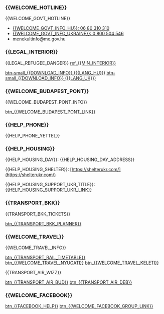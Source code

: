 ### {{WELCOME_HOTLINE}}

{{WELCOME_GOVT_HOTLINE}}

- [{{WELCOME_GOVT_INFO_HU}}: 06 80 310 310](tel:+3680310310)
- [{{WELCOME_GOVT_INFO_UKRAINE}}: 0 800 504 546](tel:0800504546)
- [menekultinfo@me.gov.hu](mailto:menekultinfo@me.gov.hu)

### {{LEGAL_INTERIOR}}

{{LEGAL_REFUGEE_DANGER}} [ref\_{{MIN_INTERIOR}}](https://emberkereskedelem.kormany.hu/###3/18/2022)

[btn-small\_{{DOWNLOAD_INFO}} ({{LANG_HU}})]({{FILE_SRC}}/refugee_victim_info_HU.pdf)
[btn-small\_{{DOWNLOAD_INFO}} ({{LANG_UK}})]({{FILE_SRC}}/refugee_victim_info_UK.pdf)

### {{WELCOME_BUDAPEST_PONT}}

{{WELCOME_BUDAPEST_PONT_INFO}}

[btn\_{{WELCOME_BUDAPEST_PONT_LINK}}]({{WELCOME_BUDAPEST_PONT_URL}})

### {{HELP_PHONE}}

{{HELP_PHONE_YETTEL}}

### {{HELP_HOUSING}}

{{HELP_HOUSING_DAY}}: {{HELP_HOUSING_DAY_ADDRESS}}

{{HELP_HOUSING_SHELTER}}: [https://shelterukr.com/](https://shelterukr.com/)

{{HELP_HOUSING_SUPPORT_UKR_TITLE}}: [{{HELP_HOUSING_SUPPORT_UKR_LINK}}]({{HELP_HOUSING_SUPPORT_UKR_URL}})

### {{TRANSPORT_BKK}}

{{TRANSPORT_BKK_TICKETS}}

[btn\_{{TRANSPORT_BKK_PLANNER}}]({{TRANSPORT_BKK_PLANNER_URL}})

### {{WELCOME_TRAVEL}}

{{WELCOME_TRAVEL_INFO}}

[btn\_{{TRANSPORT_RAIL_TIMETABLE}}]({{TRANSPORT_RAIL_TIMETABLE_URL}})
[btn\_{{WELCOME_TRAVEL_NYUGATI}}]({{WELCOME_TRAVEL_NYUGATI_LINK}})
[btn\_{{WELCOME_TRAVEL_KELETI}}]({{WELCOME_TRAVEL_KELETI_LINK}})

{{TRANSPORT_AIR_WIZZ}}

[btn\_{{TRANSPORT_AIR_BUD}}]({{TRANSPORT_AIR_BUD_URL}})
[btn\_{{TRANSPORT_AIR_DEB}}]({{TRANSPORT_AIR_DEB_URL}})

### {{WELCOME_FACEBOOK}}

[btn\_{{FACEBOOK_HELP}}](https://www.facebook.com/groups/994143548136400)
[btn\_{{WELCOME_FACEBOOK_GROUP_LINK}}](https://www.facebook.com/groups/994143548136400)
